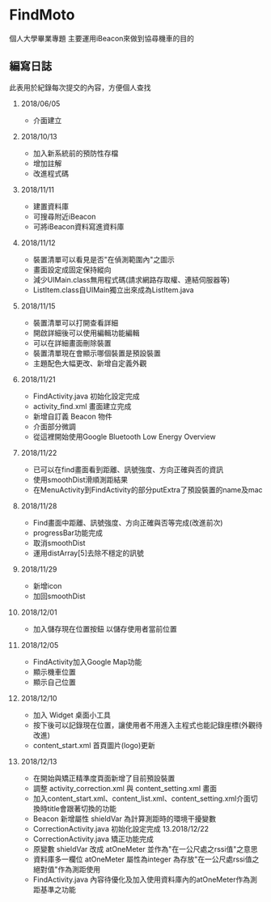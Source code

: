 # FindMoto
個人大學畢業專題
主要運用iBeacon來做到協尋機車的目的


## 編寫日誌
此表用於紀錄每次提交的內容，方便個人查找

1. 2018/06/05
	* 介面建立
	 
2. 2018/10/13
   * 加入新系統前的預防性存檔
	* 增加註解
	* 改進程式碼
	
3. 2018/11/11
   * 建置資料庫
	- 可搜尋附近iBeacon
	* 可將iBeacon資料寫進資料庫
	
4. 2018/11/12
   * 裝置清單可以看見是否"在偵測範圍內"之圖示
	- 畫面設定成固定保持縱向
	* 減少UIMain.class無用程式碼(請求網路存取權、連結伺服器等)
	- ListItem.class自UIMain獨立出來成為ListItem.java
5. 2018/11/15
   * 裝置清單可以打開查看詳細
	- 開啟詳細後可以使用編輯功能編輯
	* 可以在詳細畫面刪除裝置
	- 裝置清單現在會顯示哪個裝置是預設裝置
	* 主題配色大幅更改、新增自定義外觀
6. 2018/11/21
   * FindActivity.java 初始化設定完成
	- activity_find.xml 畫面建立完成
	* 新增自訂義 Beacon 物件
	- 介面部分微調
	* 從這裡開始使用Google Bluetooth Low Energy Overview
7. 2018/11/22
   * 已可以在find畫面看到距離、訊號強度、方向正確與否的資訊
 	- 使用smoothDist滑順測距結果
	* 在MenuActivity到FindActivity的部分putExtra了預設裝置的name及mac
8. 2018/11/28
   - Find畫面中距離、訊號強度、方向正確與否等完成(改進前次)
   	* progressBar功能完成
   	- 取消smoothDist
   	* 運用distArray[5]去除不穩定的訊號
9. 2018/11/29
   - 新增icon
   	* 加回smoothDist
10. 2018/12/01
   	- 加入儲存現在位置按鈕 以儲存使用者當前位置
11. 2018/12/05
   	- FindActivity加入Google Map功能
   	* 顯示機車位置
   	- 顯示自己位置
11. 2018/12/10
   	- 加入 Widget 桌面小工具
   	* 按下後可以記錄現在位置，讓使用者不用進入主程式也能記錄座標(外觀待改進)
   	- content_start.xml 首頁圖片(logo)更新
12. 2018/12/13
   	- 在開始與矯正精準度頁面新增了目前預設裝置
   	* 調整 activity_correction.xml 與 content_setting.xml 畫面
   	- 加入content_start.xml、content_list.xml、content_setting.xml介面切換時title會跟著切換的功能
	* Beacon 新增屬性 shieldVar 為計算測距時的環境干擾變數
   	- CorrectionActivity.java 初始化設定完成
13.2018/12/22
   	- CorrectionActivity.java 矯正功能完成
   	* 原變數 shieldVar 改成 atOneMeter 並作為"在一公尺處之rssi值"之意思
   	- 資料庫多一欄位 atOneMeter 屬性為integer 為存放"在一公尺處rssi值之絕對值"作為測距使用
	* FindActivity.java 內容待優化及加入使用資料庫內的atOneMeter作為測距基準之功能

